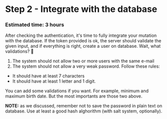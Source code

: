 # Step 2 - Integrate with the database
### Estimated time: 3 hours

After checking the authentication, it's time to fully integrate your mutation with the database. If the token provided is ok, the server should validate the given input, and if everything is right, create a user on database. Wait, what validations? 🧐

1. The system should not allow two or more users with the same e-mail
1. The system should not allow a very weak password. Follow these rules:
  + It should have at least 7 characters
  + It should have at least 1 letter and 1 digit.

You can add some validations if you want. For example, minimum and maximum birth date. But the most importants are those two above.

**NOTE:** as we discussed, remember not to save the password in plain text on database. Use at least a good hash alghorithm (with salt system, optionally).
